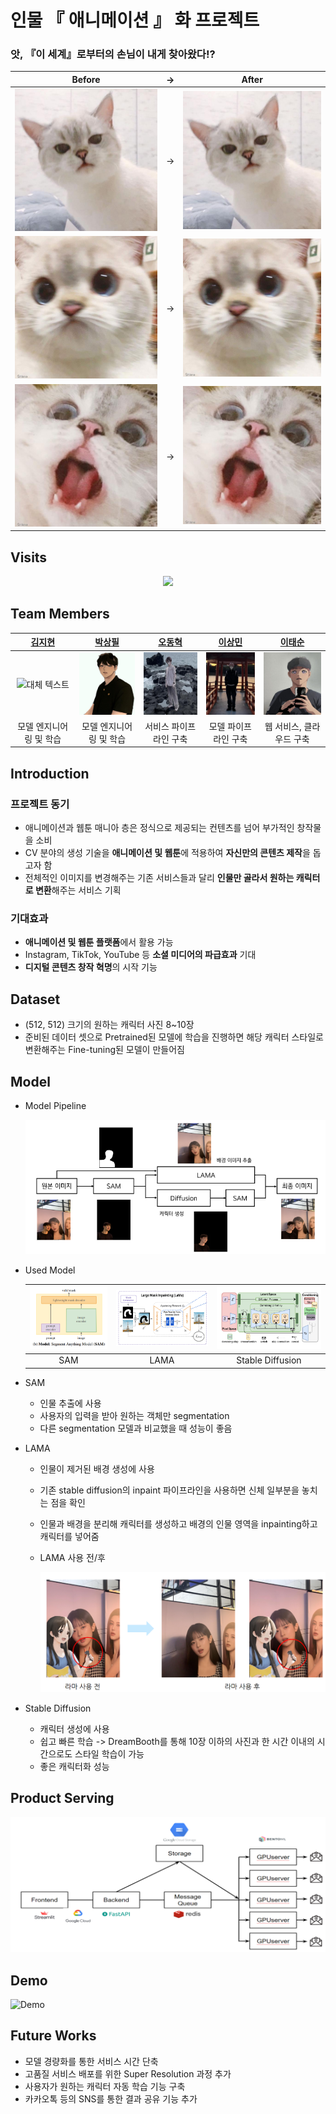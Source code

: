 # 인물 『 애니메이션 』 화 프로젝트 

### 앗, 『이 세계』로부터의 손님이 내게 찾아왔다!?

<center>

| Before | → | After |
|--------|---|-------|
| ![Before](./src/cat1.jpg) | → | ![After](./src/cat1.jpg) |
| ![Before](./src/cat2.jpg) | → | ![After](./src/cat2.jpg) |
| ![Before](./src/cat3.jpg) | → | ![After](./src/cat3.jpg) |

</center>

## Visits

<p align="center">
  <a href="https://count.getloli.com/"><img src="https://count.getloli.com/get/@Boostcamp5-CV-16-최『AI』?theme=rule34"/></a>
</p>

## Team Members

|                                                                           [김지현](https://github.com/codehyunn)                                                                           |                                                                           [박상필](https://github.com/SangphilPark)                                                                           |                                                                           [오동혁](https://github.com/97DongHyeokOH)                                                                           |                                                                           [이상민](https://github.com/dldltkdals)                                                                           |                                                                           [이태순](https://github.com/LTSGOD)                                                                           |
| :--------------------------------------------------------------------------------------------------------------------------------------------------------: | :--------------------------------------------------------------------------------------------------------------------------------------------------------: | :--------------------------------------------------------------------------------------------------------------------------------------------------------: | :--------------------------------------------------------------------------------------------------------------------------------------------------------: | :--------------------------------------------------------------------------------------------------------------------------------------------------------: |
| <img src="https://encrypted-tbn0.gstatic.com/images?q=tbn:ANd9GcQrscwx3lsb0twVlYNjri57vfLQ2R_c6ABDmA&usqp=CAU" alt="대체 텍스트" width="100" height="100"> | <img src="./src/T5082.jpg" alt="대체 텍스트" width="100" height="100"> | <img src="./src/T5124.jpg" alt="대체 텍스트" width="100" height="100"> | <img src="./src/T5141.png" alt="대체 텍스트" width="100" height="100"> | <img src="./src/T5165.jpg" alt="대체 텍스트" width="100" height="100"> |
| 모델 엔지니어링 및 학습  | 모델 엔지니어링 및 학습  | 서비스 파이프라인 구축 | 모델 파이프라인 구축 | 웹 서비스, 클라우드 구축 |

## Introduction

### 프로젝트 동기
- 애니메이션과 웹툰 매니아 층은 정식으로 제공되는 컨텐츠를 넘어 부가적인 창작물을 소비
- CV 분야의 생성 기술을 **애니메이션 및 웹툰**에 적용하여 **자신만의 콘텐츠 제작**을 돕고자 함
- 전체적인 이미지를 변경해주는 기존 서비스들과 달리 **인물만 골라서 원하는 캐릭터로 변환**해주는 서비스 기획

### 기대효과
- **애니메이션 및 웹툰 플랫폼**에서 활용 가능
- Instagram, TikTok, YouTube 등 **소셜 미디어의 파급효과** 기대
- **디지털 콘텐츠 창작 혁명**의 시작 기능

## Dataset
- (512, 512) 크기의 원하는 캐릭터 사진 8~10장
- 준비된 데이터 셋으로 Pretrained된 모델에 학습을 진행하면 해당 캐릭터 스타일로 변환해주는 Fine-tuning된 모델이 만들어짐

## Model
- Model Pipeline

    ![모델 파이프라인](./src/Model_Pipeline.png)

- Used Model

    | ![Segmentation Model](./src/SAM.png) | ![Inpainting Model](./src/LAMA.png) | ![Stable Diffusion](./src/Stable%20diffusion.png) |
    |:--------------------------:|:--------------------------:|:--------------------------:|
    |       SAM                |       LAMA                |       Stable Diffusion                |

- SAM 
    - 인물 추출에 사용
    - 사용자의 입력을 받아 원하는 객체만 segmentation
    - 다른 segmentation 모델과 비교했을 때 성능이 좋음

- LAMA 
    - 인물이 제거된 배경 생성에 사용
    - 기존 stable diffusion의 inpaint 파이프라인을 사용하면 신체 일부분을 놓치는 점을 확인
    - 인물과 배경을 분리해 캐릭터를 생성하고 배경의 인물 영역을 inpainting하고 캐릭터를 넣어줌 
    - LAMA 사용 전/후

        ![Why LAMA](./src/why_LAMA.png)

- Stable Diffusion
    - 캐릭터 생성에 사용
    - 쉽고 빠른 학습 -> DreamBooth를 통해 10장 이하의 사진과 한 시간 이내의 시간으로도 스타일 학습이 가능
    - 좋은 캐릭터화 성능


## Product Serving
![Product Serving](./src/Service%20Pipeline.png)

## Demo

![Demo](https://github.com/boostcampaitech5/level3_cv_finalproject-cv-16/assets/64296314/baa60c7a-605f-463f-b1fe-dd782670242f)

## Future Works
- 모델 경량화를 통한 서비스 시간 단축
- 고품질 서비스 배포를 위한 Super Resolution 과정 추가
- 사용자가 원하는 캐릭터 자동 학습 기능 구축
- 카카오톡 등의 SNS를 통한 결과 공유 기능 추가